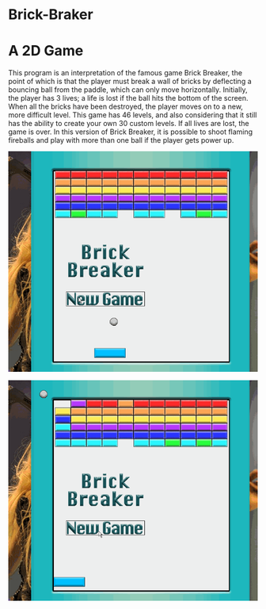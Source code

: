 # Brick-Braker
# A 2D Game

This program is an interpretation of the famous game Brick Breaker, the point of which is that the player must break a wall of bricks by deflecting a bouncing ball from the paddle, which can only move horizontally.
Initially, the player has 3 lives; a life is lost if the ball hits the bottom of the screen. When all the bricks have been destroyed, the player moves on to a new, more difficult level. This game has 46 levels, and also considering that it still has the ability to create your own 30 custom levels. If all lives are lost, the game is over.
In this version of Brick Breaker, it is possible to shoot flaming fireballs and play with more than one ball if the player gets power up.

![brick](https://github.com/Shawon-Lodh/Brick-Braker/blob/main/screensort/first.gif)

![editor](https://github.com/Shawon-Lodh/Brick-Braker/blob/main/screensort/second.gif)
